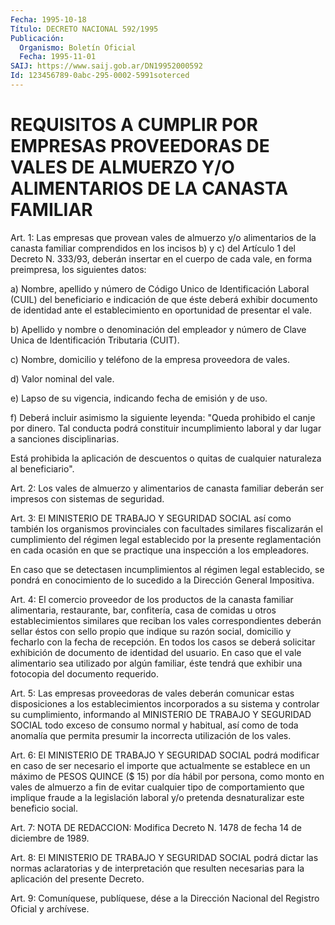 ```yaml
---
Fecha: 1995-10-18
Título: DECRETO NACIONAL 592/1995
Publicación:
  Organismo: Boletín Oficial
  Fecha: 1995-11-01
SAIJ: https://www.saij.gob.ar/DN19952000592
Id: 123456789-0abc-295-0002-5991soterced
---
```

# REQUISITOS A CUMPLIR POR EMPRESAS PROVEEDORAS DE VALES DE ALMUERZO Y/O ALIMENTARIOS DE LA CANASTA FAMILIAR

<a id="1"></a>
Art. 1:  Las  empresas  que  provean  vales de almuerzo  y/o alimentarios de la canasta familiar comprendidos  en los incisos b)  y  c) del Artículo 1 del Decreto N. 333/93, deberán insertar en  el  cuerpo  de  cada  vale, en forma preimpresa, los siguientes datos:

a) Nombre, apellido  y  número  de  Código  Unico de Identificación  Laboral (CUIL) del beneficiario e indicación  de que  éste  deberá   exhibir    documento   de  identidad  ante el  establecimiento  en  oportunidad de presentar el vale.

b) Apellido y nombre o denominación del empleador y número de Clave  Unica de Identificación Tributaria (CUIT).

c) Nombre, domicilio y teléfono de la empresa proveedora de vales.

d) Valor nominal del vale.

e) Lapso de su vigencia,  indicando  fecha  de  emisión  y de uso.

f)  Deberá incluir asimismo la siguiente leyenda: "Queda prohibido  el canje por  dinero.  Tal conducta podrá  constituir incumplimiento  laboral y dar lugar a sanciones  disciplinarias.

Está  prohibida la  aplicación  de  descuentos  o  quitas  de cualquier naturaleza  al  beneficiario".

<a id="2"></a>
Art. 2: Los vales de almuerzo y alimentarios  de  canasta familiar  deberán ser impresos con sistemas de seguridad.

<a id="3"></a>
Art.  3:  El  MINISTERIO DE TRABAJO Y SEGURIDAD SOCIAL  así  como también  los  organismos   provinciales  con  facultades similares  fiscalizarán el cumplimiento  del  régimen legal establecido por la  presente reglamentación en cada ocasión  en que  se  practique una  inspección a los empleadores.

En   caso  que  se  detectasen  incumplimientos  al  régimen legal  establecido,  se  pondrá   en  conocimiento  de  lo sucedido  a  la  Dirección General Impositiva.

<a id="4"></a>
Art.  4:  El  comercio  proveedor  de los productos de la canasta familiar alimentaria, restaurante, bar, confitería, casa de comidas  u otros establecimientos similares que reciban los vales correspondientes deberán sellar éstos  con sello propio que indique  su razón social, domicilio y fecharlo con la fecha de recepción. En  todos  los  casos se deberá  solicitar exhibición de  documento  de  identidad  del  usuario.  En  caso  que  el vale  alimentario  sea  utilizado por algún familiar, éste tendrá que exhibir una fotocopia  del documento requerido.

<a id="5"></a>
Art. 5: Las  empresas proveedoras de vales deberán comunicar estas  disposiciones a  los  establecimientos  incorporados a su sistema y  controlar su cumplimiento, informando al  MINISTERIO DE  TRABAJO Y  SEGURIDAD SOCIAL todo exceso de consumo normal y habitual, así como  de  toda  anomalía que permita presumir la incorrecta utilización  de los vales.

<a id="6"></a>
Art.  6: El  MINISTERIO  DE  TRABAJO  Y  SEGURIDAD  SOCIAL podrá modificar  en  caso  de ser necesario el importe que actualmente se  establece en un máximo  de  PESOS  QUINCE  ($ 15) por día hábil por  persona, como monto en vales de almuerzo a fin  de evitar cualquier  tipo de comportamiento que implique fraude a la legislación laboral  y/o pretenda desnaturalizar este beneficio social.

<a id="7"></a>
Art. 7: NOTA DE REDACCION: Modifica Decreto N. 1478 de fecha 14 de  diciembre de 1989.

<a id="8"></a>
Art.  8: El MINISTERIO DE TRABAJO Y SEGURIDAD SOCIAL podrá dictar  las normas aclaratorias y de interpretación que resulten necesarias  para la aplicación del presente Decreto.

<a id="9"></a>
Art. 9: Comuníquese, publíquese, dése a la Dirección Nacional del Registro  Oficial  y archívese.